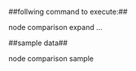 ##follwing command to execute:##

node comparison expand <type1> <value1> <type2> <value2> ...

##sample data##

node comparison sample

